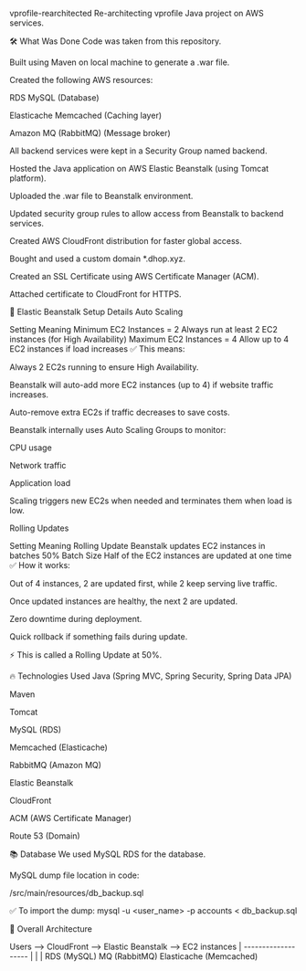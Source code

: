 vprofile-rearchitected
Re-architecting vprofile Java project on AWS services.

🛠 What Was Done
Code was taken from this repository.

Built using Maven on local machine to generate a .war file.

Created the following AWS resources:

RDS MySQL (Database)

Elasticache Memcached (Caching layer)

Amazon MQ (RabbitMQ) (Message broker)

All backend services were kept in a Security Group named backend.

Hosted the Java application on AWS Elastic Beanstalk (using Tomcat platform).

Uploaded the .war file to Beanstalk environment.

Updated security group rules to allow access from Beanstalk to backend services.

Created AWS CloudFront distribution for faster global access.

Bought and used a custom domain *.dhop.xyz.

Created an SSL Certificate using AWS Certificate Manager (ACM).

Attached certificate to CloudFront for HTTPS.

🚀 Elastic Beanstalk Setup Details
Auto Scaling

Setting	Meaning
Minimum EC2 Instances = 2	Always run at least 2 EC2 instances (for High Availability)
Maximum EC2 Instances = 4	Allow up to 4 EC2 instances if load increases
✅ This means:

Always 2 EC2s running to ensure High Availability.

Beanstalk will auto-add more EC2 instances (up to 4) if website traffic increases.

Auto-remove extra EC2s if traffic decreases to save costs.

Beanstalk internally uses Auto Scaling Groups to monitor:

CPU usage

Network traffic

Application load

Scaling triggers new EC2s when needed and terminates them when load is low.

Rolling Updates

Setting	Meaning
Rolling Update	Beanstalk updates EC2 instances in batches
50% Batch Size	Half of the EC2 instances are updated at one time
✅ How it works:

Out of 4 instances, 2 are updated first, while 2 keep serving live traffic.

Once updated instances are healthy, the next 2 are updated.

Zero downtime during deployment.

Quick rollback if something fails during update.

⚡ This is called a Rolling Update at 50%.

🔥 Technologies Used
Java (Spring MVC, Spring Security, Spring Data JPA)

Maven

Tomcat

MySQL (RDS)

Memcached (Elasticache)

RabbitMQ (Amazon MQ)

Elastic Beanstalk

CloudFront

ACM (AWS Certificate Manager)

Route 53 (Domain)

📚 Database
We used MySQL RDS for the database.

MySQL dump file location in code:

/src/main/resources/db_backup.sql

✅ To import the dump:
mysql -u <user_name> -p accounts < db_backup.sql

🎯 Overall Architecture

Users --> CloudFront --> Elastic Beanstalk --> EC2 instances
                                  |
                        -------------------
                        |        |        |
                    RDS (MySQL)  MQ (RabbitMQ)  Elasticache (Memcached)
